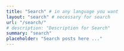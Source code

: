 ```yaml
---
title: "Search" # in any language you want
layout: "search" # necessary for search
url: "/search/"
# description: "Description for Search"
summary: "search"
placeholder: "Search posts here ..."
---
```

